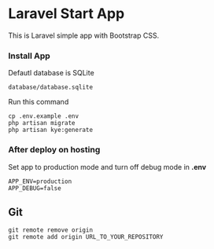 # Laravel Start App

This is Laravel simple app with Bootstrap CSS.

### Install App

Defautl database is SQLite

	database/database.sqlite

Run this command

	cp .env.example .env
    php artisan migrate
	php artisan kye:generate

### After deploy on hosting

Set app to production mode and turn off debug mode in **.env**

	APP_ENV=production
	APP_DEBUG=false
    
## Git

	git remote remove origin
	git remote add origin URL_TO_YOUR_REPOSITORY
